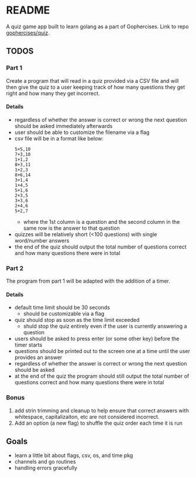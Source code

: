 # README

A quiz game app built to learn golang as a part of Gophercises.
Link to repo [gophercises/quiz](https://github.com/gophercises/quiz).

## TODOS

### Part 1

Create a program that will read in a quiz provided via a CSV file and will then give 
the quiz to a user keeping track of how many questions they get right and how many they
get incorrect.

#### Details
  * regardless of whether the answer is correct or wrong the next question should be asked 
    immediately afterwards
  * user should be able to customize the filename via a flag
  * csv file will be in a format like below:
    ```csv
    5+5,10
    7+3,10
    1+1,2
    8+3,11
    1+2,3
    8+6,14
    3+1,4
    1+4,5
    5+1,6
    2+3,5
    3+3,6
    2+4,6
    5+2,7
    ```
    * where the 1st column is a question and the second column in the same row is the answer to that question
  * quizzes will be relatively short (<100 questions) with single word/number answers
  * the end of the quiz should output the total number of questions correct and how many 
    questions there were in total

### Part 2

The program from part 1 will be adapted with the addition of a timer.

#### Details
  * default time limit should be 30 seconds
    * should be customizable via a flag
  * quiz should stop as soon as the time limit exceeded
    * shuld stop the quiz entirely even if the user is currently answering a question
  * users should be asked to press enter (or some other key) before the timer starts
  * questions should be printed out to the screen one at a time until the user provides an answer
  * regardless of whether the answer is correct or wrong the next question should be asked
  * at the end of the quiz the program should still output the total number of questions correct
    and how many questions there were in total

### Bonus

1. add strin  trimming and cleanup to help ensure that correct answers with whitespace, capitalizaiton,
   etc are not considered incorrect.
2. Add an option (a new flag) to shuffle the quiz order each time it is run

## Goals

* learn a little bit about flags, csv, os, and time pkg
* channels and go routines 
* handling errors gracefully
